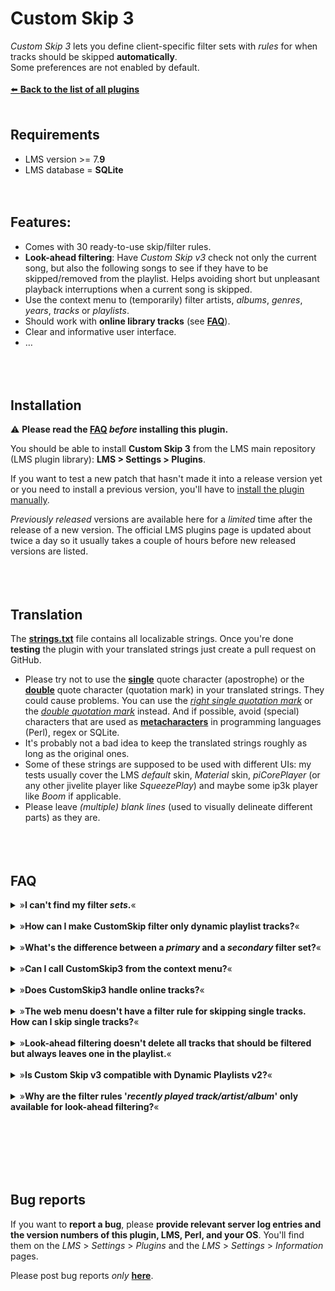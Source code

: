 Custom Skip 3
====

*Custom Skip 3* lets you define client-specific filter sets with *rules* for when tracks should be skipped **automatically**.<br>
Some preferences are not enabled by default.
<br><br>
[⬅️ **Back to the list of all plugins**](https://github.com/AF-1/)
<br><br>

## Requirements

- LMS version >= 7.**9**
- LMS database = **SQLite**
<br><br><br>


## Features:
* Comes with 30 ready-to-use skip/filter rules.
* **Look-ahead filtering**: Have <i>Custom Skip v3</i> check not only the current song, but also the following songs to see if they have to be skipped/removed from the playlist. Helps avoiding short but unpleasant playback interruptions when a current song is skipped.
* Use the context menu to (temporarily) filter </i>artists</i>, <i>albums</i>, <i>genres</i>, <i>years</i>, <i>tracks</i> or <i>playlists</i>.
* Should work with **online library tracks** (see [**FAQ**](https://github.com/AF-1/lms-customskip#faq)).
* Clear and informative user interface.
* …
<br><br><br><br>


## Installation

⚠️ **Please read the [FAQ](https://github.com/AF-1/lms-customskip#faq) *before* installing this plugin.**<br>

You should be able to install **Custom Skip 3** from the LMS main repository (LMS plugin library): **LMS > Settings > Plugins**.<br>

If you want to test a new patch that hasn't made it into a release version yet or you need to install a previous version, you'll have to [install the plugin manually](https://github.com/AF-1/sobras/wiki/Manual-installation-of-LMS-plugins).

*Previously released* versions are available here for a *limited* time after the release of a new version. The official LMS plugins page is updated about twice a day so it usually takes a couple of hours before new released versions are listed.
<br><br><br><br>


## Translation
The [**strings.txt**](https://github.com/AF-1/lms-customskip/blob/main/CustomSkip3/strings.txt) file contains all localizable strings. Once you're done **testing** the plugin with your translated strings just create a pull request on GitHub.<br>
* Please try not to use the [**single**](https://www.fileformat.info/info/unicode/char/27/index.htm) quote character (apostrophe) or the [**double**](https://www.fileformat.info/info/unicode/char/0022/index.htm) quote character (quotation mark) in your translated strings. They could cause problems. You can use the [*right single quotation mark*](https://www.fileformat.info/info/unicode/char/2019/index.htm) or the [*double quotation mark*](https://www.fileformat.info/info/unicode/char/201d/index.htm) instead. And if possible, avoid (special) characters that are used as [**metacharacters**](https://en.wikipedia.org/wiki/Metacharacter) in programming languages (Perl), regex or SQLite.
* It's probably not a bad idea to keep the translated strings roughly as long as the original ones.<br>
* Some of these strings are supposed to be used with different UIs: my tests usually cover the LMS *default* skin, *Material* skin, *piCorePlayer* (or any other jivelite player like *SqueezePlay*) and maybe some ip3k player like *Boom* if applicable.
* Please leave *(multiple) blank lines* (used to visually delineate different parts) as they are.
<br><br><br><br>


## FAQ

<details><summary>»<b>I can't find my filter <i>sets</i>.</b>«</summary><br><p>
</i>Custom Skip <b>3</b></i> automatically creates a folder called <b>CustomSkip3</b> at a location that you can set in the CustomSkip settings. The default location is the <b>LMS playlist folder</b>. Grouping CustomSkip filter set files in a dedicated subfolder helps reduce clutter. Just move your old filter set files (file extension <b>.cs.xml</b>) into the new subfolder. You can also move the CustomSkip3 folder out of the LMS playlist folder to any other location (with the necessary file permissions for LMS).</p></details><br>

<details><summary>»<b>How can I make CustomSkip filter only dynamic playlist tracks?</b>«</summary><br><p>
Explained in the <a href="https://github.com/AF-1/lms-customskip/wiki#i-want-customskip-to-filter-only-dynamic-playlist-tracks">wiki</a>.</p></details><br>

<details><summary>»<b>What's the difference between a <i>primary</i> and a <i>secondary</i> filter set?</b>«</summary><br><p>
Explained in the <a href="https://github.com/AF-1/lms-customskip/wiki#primary-and-secondary-filter-sets">wiki</a>.</p></details><br>

<details><summary>»<b>Can I call CustomSkip3 from the context menu?</b>«</summary><br><p>
</i>Artists</i>, <i>albums</i>, <i>genres</i>, <i>years</i>, <i>tracks</i> and <i>playlists</i> have a CustomSkip content menu that lets you add a filter/skip rule to the <b>active primary</b> filter set. Example: you want to skip all tracks of the selected artist for the next 15 minutes.</p></details><br>

<details><summary>»<b>Does CustomSkip3 handle online tracks?</b>«</summary><br><p>
CustomSkip3 will process <b>online tracks</b> that have been <b>added to your LMS library as part of an album</b>. LMS does not import <b>single</b> online tracks or tracks of <i>online</i> <b>playlists</b> as <b>library</b> tracks and therefore they won't be processed by CustomSkip3.</p></details><br>

<details><summary>»<b>The web menu doesn't have a filter rule for skipping single tracks. How can I skip single tracks?</b>«</summary><br><p>
You can create a skip rule for single tracks from a track's context menu.</p></details><br>

<details><summary>»<b>Look-ahead filtering doesn't delete all tracks that should be filtered but always leaves one in the playlist.</b>«</summary><br><p>
Custom Skip's look-ahead filtering will leave at least one last track in the playlist after the currently playing track to avoid problems with plugins that use song change events to trigger actions.</p></details><br>

<details><summary>»<b>Is Custom Skip v3 compatible with Dynamic Playlists v2?</b>«</summary><br><p>
</i>Custom Skip v</b>3</b></i> works with <i>Dynamic Playlists</i> version <b>3</b>. Anything else is untested and unsupported.</p></details><br>

<details><summary>»<b>Why are the filter rules '<i>recently played track/artist/album</i>' only available for look-ahead filtering?</b>«</summary><br><p>
As soon as a new song starts playing LMS will set its <i>last time played</i> to the <i>current</i> time and <b>then</b> notify other plugins like Custom Skip 3 of the song change event. So Custom Skip's filtering doesn't kick in until <b>after</b> the <i>last time played</i> has been set to the <i>current</i> time. Therefore if Custom Skip 3 checked currently playing tracks against a <i>recently played</i> filter rule it would find that <i>all</i> currently playing tracks have been recently played and skip them resulting in endless skipping. That's why these rules are only available for look-ahead filtering.</p></details><br>

<br><br><br><br>

## Bug reports

If you want to **report a bug**, please **provide relevant server log entries and the version numbers of this plugin, LMS, Perl, and your OS**. You'll find them on the *LMS* > *Settings* > *Plugins* and the *LMS* > *Settings* > *Information* pages.

Please post bug reports *only* [**here**](https://forums.slimdevices.com/showthread.php?115874-Announce-Custom-Skip-3).
